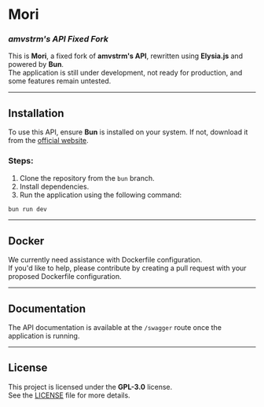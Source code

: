 # **Mori**  
### *amvstrm's API Fixed Fork*

This is **Mori**, a fixed fork of **amvstrm's API**, rewritten using **Elysia.js** and powered by **Bun**.  
The application is still under development, not ready for production, and some features remain untested.

---

## **Installation**  

To use this API, ensure **Bun** is installed on your system. If not, download it from the [official website](https://bun.sh).  

### **Steps**:  
1. Clone the repository from the `bun` branch.  
2. Install dependencies.  
3. Run the application using the following command:  

```bash
bun run dev 
```

---

## **Docker**  

We currently need assistance with Dockerfile configuration.  
If you'd like to help, please contribute by creating a pull request with your proposed Dockerfile configuration.  

---

## **Documentation**  

The API documentation is available at the `/swagger` route once the application is running.  

---

## **License**  

This project is licensed under the **GPL-3.0** license.  
See the [LICENSE](LICENSE) file for more details.

